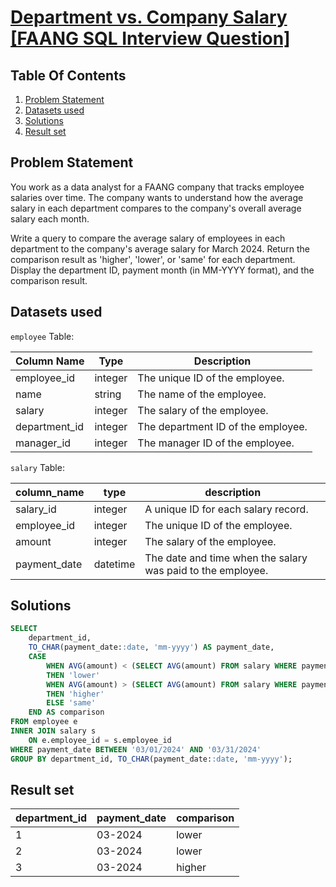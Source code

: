 # [Department vs. Company Salary [FAANG SQL Interview Question]](https://datalemur.com/questions/sql-department-company-salary-comparison)

## Table Of Contents
1. [Problem Statement]()
2. [Datasets used]()
3. [Solutions]()
4. [Result set]()

## Problem Statement

You work as a data analyst for a FAANG company that tracks employee salaries over time. The company wants to understand how the average salary in each department compares to the company's overall average salary each month.

Write a query to compare the average salary of employees in each department to the company's average salary for March 2024. Return the comparison result as 'higher', 'lower', or 'same' for each department. Display the department ID, payment month (in MM-YYYY format), and the comparison result.

## Datasets used

```employee``` Table:

|  Column Name  | Type          | Description |
| ------------- | ------------- | ----------- |
| employee_id |	integer	| The unique ID of the employee. |
| name |	string |	The name of the employee. |
| salary |	integer |	The salary of the employee. |
| department_id |	integer |	The department ID of the employee. |
| manager_id |	integer |	The manager ID of the employee. |

```salary``` Table:

| column_name | type | description |
| ----------- | ---- | ----------- |
| salary_id |	integer |	A unique ID for each salary record. |
| employee_id |	integer |	The unique ID of the employee. |
| amount |	integer | The salary of the employee. |
| payment_date |	datetime |	The date and time when the salary was paid to the employee. |


## Solutions

```sql
SELECT
    department_id,
    TO_CHAR(payment_date::date, 'mm-yyyy') AS payment_date,
    CASE
        WHEN AVG(amount) < (SELECT AVG(amount) FROM salary WHERE payment_date BETWEEN '03/01/2024' AND '03/31/2024')
        THEN 'lower'
        WHEN AVG(amount) > (SELECT AVG(amount) FROM salary WHERE payment_date BETWEEN '03/01/2024' AND '03/31/2024')
        THEN 'higher'
        ELSE 'same'
    END AS comparison
FROM employee e
INNER JOIN salary s
    ON e.employee_id = s.employee_id
WHERE payment_date BETWEEN '03/01/2024' AND '03/31/2024'
GROUP BY department_id, TO_CHAR(payment_date::date, 'mm-yyyy');
```

## Result set

| department_id | payment_date | comparison |
| ------------- | ------------ | ---------- |
| 1 |	03-2024 |	lower |
| 2 |	03-2024 |	lower |
| 3 |	03-2024 |	higher |